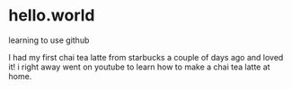 # hello.world
learning to use github

I had my first chai tea latte from starbucks a couple of days ago and loved it! i right away went on youtube to learn how to make a chai tea latte at home.
